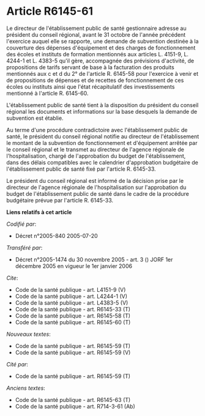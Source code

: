 # Article R6145-61

Le directeur de l'établissement public de santé gestionnaire adresse au président du conseil régional, avant le 31 octobre de
l'année précédent l'exercice auquel elle se rapporte, une demande de subvention destinée à la couverture des dépenses
d'équipement et des charges de fonctionnement des écoles et instituts de formation mentionnés aux articles L. 4151-9, L.
4244-1 et L. 4383-5 qu'il gère, accompagnée des prévisions d'activité, de propositions de tarifs servant de base à la
facturation des produits mentionnés aux c et d du 2° de l'article R. 6145-58 pour l'exercice à venir et de propositions de
dépenses et de recettes de fonctionnement de ces écoles ou instituts ainsi que l'état récapitulatif des investissements
mentionné à l'article R. 6145-60.

L'établissement public de santé tient à la disposition du président du conseil régional les documents et informations sur la
base desquels la demande de subvention est établie.

Au terme d'une procédure contradictoire avec l'établissement public de santé, le président du conseil régional notifie au
directeur de l'établissement le montant de la subvention de fonctionnement et d'équipement arrêtée par le conseil régional et
le transmet au directeur de l'agence régionale de l'hospitalisation, chargé de l'approbation du budget de l'établissement,
dans des délais compatibles avec le calendrier d'approbation budgétaire de l'établissement public de santé fixé par l'article
R. 6145-33.

Le président du conseil régional est informé de la décision prise par le directeur de l'agence régionale de l'hospitalisation
sur l'approbation du budget de l'établissement public de santé dans le cadre de la procédure budgétaire prévue par l'article
R. 6145-33.

**Liens relatifs à cet article**

_Codifié par_:

  - Décret n°2005-840 2005-07-20

_Transféré par_:

  - Décret n°2005-1474 du 30 novembre 2005 - art. 3 () JORF 1er décembre 2005 en vigueur le 1er janvier 2006

_Cite_:

  - Code de la santé publique - art. L4151-9 (V)
  - Code de la santé publique - art. L4244-1 (V)
  - Code de la santé publique - art. L4383-5 (V)
  - Code de la santé publique - art. R6145-33 (T)
  - Code de la santé publique - art. R6145-58 (T)
  - Code de la santé publique - art. R6145-60 (T)

_Nouveaux textes_:

  - Code de la santé publique - art. R6145-59 (T)
  - Code de la santé publique - art. R6145-59 (V)

_Cité par_:

  - Code de la santé publique - art. R6145-59 (T)

_Anciens textes_:

  - Code de la santé publique - art. R6145-63 (T)
  - Code de la santé publique - art. R714-3-61 (Ab)
